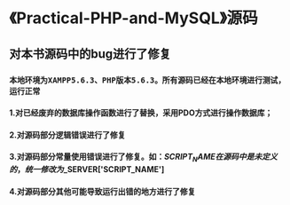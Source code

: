 # 《Practical-PHP-and-MySQL》源码
##      对本书源码中的bug进行了修复
###      `本地环境为XAMPP5.6.3、PHP版本5.6.3。所有源码已经在本地环境进行测试，运行正常`
####     1.对已经废弃的数据库操作函数进行了替换，采用PDO方式进行操作数据库；
####     2.对源码部分逻辑错误进行了修复
####     3.对源码部分常量使用错误进行了修复。如：$SCRIPT_NAME在源码中是未定义的，统一修改为$_SERVER['SCRIPT_NAME']
####     4.对源码部分其他可能导致运行出错的地方进行了修复
